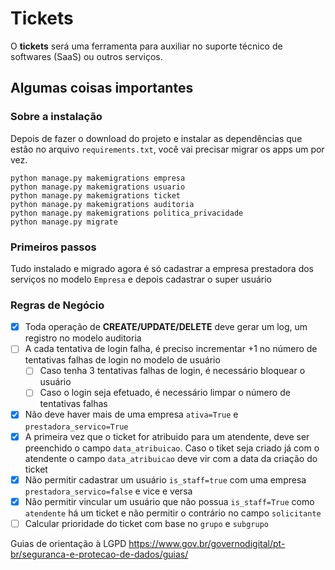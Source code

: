 # Tickets

O **tickets** será uma ferramenta para auxiliar no suporte técnico de softwares (SaaS) ou outros serviços.

## Algumas coisas importantes

### Sobre a instalação
Depois de fazer o download do projeto e instalar as dependências que estão no arquivo `requirements.txt`, você vai
precisar migrar os apps um por vez.

`python manage.py makemigrations empresa`\
`python manage.py makemigrations usuario`\
`python manage.py makemigrations ticket`\
`python manage.py makemigrations auditoria`\
`python manage.py makemigrations politica_privacidade`\
`python manage.py migrate`

### Primeiros passos
Tudo instalado e migrado agora é só cadastrar a empresa prestadora dos serviços no modelo `Empresa`
e depois cadastrar o super usuário

### Regras de Negócio
- [x] Toda operação de **CREATE/UPDATE/DELETE** deve gerar um log, um registro no modelo auditoria
- [ ] A cada tentativa de login falha, é preciso incrementar +1 no número de tentativas falhas de login no modelo de usuário
  - [ ] Caso tenha 3 tentativas falhas de login, é necessário bloquear o usuário
  - [ ] Caso o login seja efetuado, é necessário limpar o número de tentativas falhas
- [x] Não deve haver mais de uma empresa `ativa=True` e `prestadora_servico=True`
- [x] A primeira vez que o ticket for atribuido para um atendente, deve ser preenchido o campo `data_atribuicao`. Caso o tiket seja criado já com o atendente o campo `data_atribuicao` deve vir com a data da criação do ticket
- [x] Não permitir cadastrar um usuário `is_staff=true` com uma empresa `prestadora_servico=false` e vice e versa
- [x] Não permitir vincular um usuário que não possua `is_staff=True` como `atendente` há um ticket e não permitir o contrário no campo `solicitante`
- [ ] Calcular prioridade do ticket com base no `grupo` e `subgrupo`

Guias de orientação à LGPD
https://www.gov.br/governodigital/pt-br/seguranca-e-protecao-de-dados/guias/
